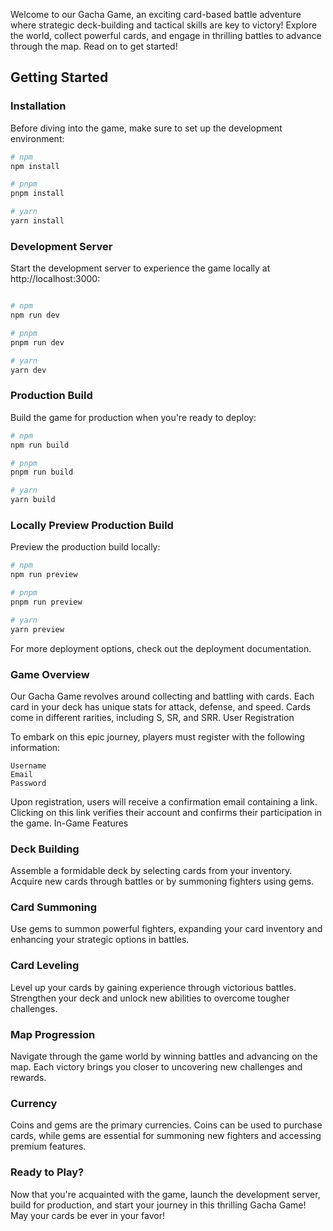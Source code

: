 Welcome to our Gacha Game, an exciting card-based battle adventure where strategic deck-building and tactical skills are key to victory! Explore the world, collect powerful cards, and engage in thrilling battles to advance through the map. Read on to get started!

## Getting Started

### Installation

Before diving into the game, make sure to set up the development environment:

```bash
# npm
npm install

# pnpm
pnpm install

# yarn
yarn install
```

### Development Server

Start the development server to experience the game locally at http://localhost:3000:

```bash

# npm
npm run dev

# pnpm
pnpm run dev

# yarn
yarn dev
```

### Production Build

Build the game for production when you're ready to deploy:

```bash
# npm
npm run build

# pnpm
pnpm run build

# yarn
yarn build
```

### Locally Preview Production Build

Preview the production build locally:

```bash
# npm
npm run preview

# pnpm
pnpm run preview

# yarn
yarn preview
```

For more deployment options, check out the deployment documentation.

### Game Overview

Our Gacha Game revolves around collecting and battling with cards. Each card in your deck has unique stats for attack, defense, and speed. Cards come in different rarities, including S, SR, and SRR.
User Registration

To embark on this epic journey, players must register with the following information:

    Username
    Email
    Password

Upon registration, users will receive a confirmation email containing a link. Clicking on this link verifies their account and confirms their participation in the game.
In-Game Features

### Deck Building

Assemble a formidable deck by selecting cards from your inventory. Acquire new cards through battles or by summoning fighters using gems.

### Card Summoning

Use gems to summon powerful fighters, expanding your card inventory and enhancing your strategic options in battles.

### Card Leveling

Level up your cards by gaining experience through victorious battles. Strengthen your deck and unlock new abilities to overcome tougher challenges.

### Map Progression

Navigate through the game world by winning battles and advancing on the map. Each victory brings you closer to uncovering new challenges and rewards.

### Currency

Coins and gems are the primary currencies. Coins can be used to purchase cards, while gems are essential for summoning new fighters and accessing premium features.

### Ready to Play?
Now that you're acquainted with the game, launch the development server, build for production, and start your journey in this thrilling Gacha Game! May your cards be ever in your favor!
